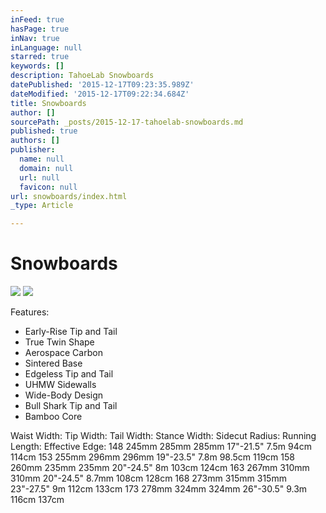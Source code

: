 ```yaml
---
inFeed: true
hasPage: true
inNav: true
inLanguage: null
starred: true
keywords: []
description: TahoeLab Snowboards
datePublished: '2015-12-17T09:23:35.989Z'
dateModified: '2015-12-17T09:22:34.684Z'
title: Snowboards
author: []
sourcePath: _posts/2015-12-17-tahoelab-snowboards.md
published: true
authors: []
publisher:
  name: null
  domain: null
  url: null
  favicon: null
url: snowboards/index.html
_type: Article

---
```

# Snowboards
![](https://the-grid-user-content.s3-us-west-2.amazonaws.com/c2a8809e-e765-42e4-b1a2-eb1d567073a8.jpg)
![](https://the-grid-user-content.s3-us-west-2.amazonaws.com/0c002db7-f0f2-4e3a-b5b0-468a3debaafb.jpg)

Features:

* Early-Rise Tip and Tail 
* True Twin Shape 
* Aerospace Carbon 
* Sintered Base  
* Edgeless Tip and Tail 
* UHMW Sidewalls 
* Wide-Body Design 
* Bull Shark Tip and Tail 
* Bamboo Core

Waist Width: Tip Width: Tail Width: Stance Width: Sidecut Radius: Running Length: Effective Edge: 148 245mm 285mm 285mm 17"-21.5" 7.5m 94cm 114cm 153 255mm 296mm 296mm 19"-23.5" 7.8m 98.5cm 119cm 158 260mm 235mm 235mm 20"-24.5" 8m 103cm 124cm 163 267mm 310mm 310mm 20"-24.5" 8.7mm 108cm 128cm 168 273mm 315mm 315mm 23"-27.5" 9m 112cm 133cm 173 278mm 324mm 324mm 26"-30.5" 9.3m 116cm 137cm
